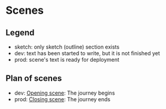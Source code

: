 # Scenes

## Legend

- sketch: only sketch (outline) section exists
- dev: text has been started to write, but it is not finished yet
- prod: scene's text is ready for deployment

## Plan of scenes

- dev: [Opening scene](scenes/scene_opening): The journey begins
- prod: [Closing scene](scene/scene_closing): The journey ends
